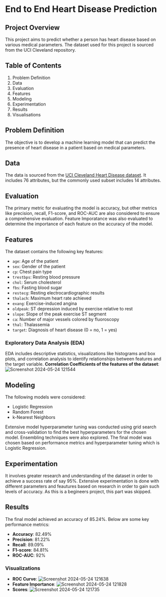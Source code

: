 # End to End Heart Disease Prediction

## Project Overview

This project aims to predict whether a person has heart disease based on various medical parameters. The dataset used for this project is sourced from the UCI Cleveland repository.

## Table of Contents

1. Problem Definition
2. Data
3. Evaluation
4. Features
5. Modeling
6. Experimentation
7. Results
8. Visualisations

## Problem Definition

The objective is to develop a machine learning model that can predict the presence of heart disease in a patient based on medical parameters.

## Data

The data is sourced from the [UCI Cleveland Heart Disease dataset](https://archive.ics.uci.edu/dataset/45/heart+disease). It includes 76 attributes, but the commonly used subset includes 14 attributes.

## Evaluation

The primary metric for evaluating the model is accuracy, but other metrics like precision, recall, F1-score, and ROC-AUC are also considered to ensure a comprehensive evaluation. Feature Imporatance was also
evaluated to determine the importance of each feature on the accuracy of the model.

## Features

The dataset contains the following key features:

- `age`: Age of the patient
- `sex`: Gender of the patient
- `cp`: Chest pain type
- `trestbps`: Resting blood pressure
- `chol`: Serum cholesterol
- `fbs`: Fasting blood sugar
- `restecg`: Resting electrocardiographic results
- `thalach`: Maximum heart rate achieved
- `exang`: Exercise-induced angina
- `oldpeak`: ST depression induced by exercise relative to rest
- `slope`: Slope of the peak exercise ST segment
- `ca`: Number of major vessels colored by fluoroscopy
- `thal`: Thalassemia
- `target`: Diagnosis of heart disease (0 = no, 1 = yes)

### Exploratory Data Analysis (EDA)

EDA includes descriptive statistics, visualizations like histograms and box plots, and correlation analysis to identify relationships between features and the target variable. 
**Correlation Coefficients of the features of the dataset**: ![Screenshot 2024-05-24 121544](https://github.com/yushA987/End-to-End-Heart-Disease-Prediction/assets/114309983/dc72a546-f3b0-4a96-ba2a-85457d35f94b)

## Modeling

The following models were considered:

- Logistic Regression
- Random Forest
- k-Nearest Neighbors

Extensive model hyperparameter tuning was conducted using grid search and cross-validation to find the best hyperparameters for the chosen model. Ensembling techniques were also explored.
The final model was chosen based on performance metrics and hyperparameter tuning which is Logistic Regression.

## Experimentation

It involves greater research and understanding of the dataset in order to achieve a success rate of say 95%. Extensive experimentation is done with different parameters and feautures based on research in order
to gain such levels of accuracy. As this is a begineers project, this part was skipped.

## Results

The final model achieved an accuracy of 85.24%. Below are some key performance metrics:

- **Accuracy**: 82.49%
- **Precision**: 81.22%
- **Recall**: 89.09%
- **F1-score**: 84.81%
- **ROC-AUC**: 92%

### Visualizations

- **ROC Curve**: ![Screenshot 2024-05-24 121638](https://github.com/yushA987/End-to-End-Heart-Disease-Prediction/assets/114309983/e7844906-ab05-40ef-bec5-24aa57ceea6d)
- **Feature Importance**: ![Screenshot 2024-05-24 121828](https://github.com/yushA987/End-to-End-Heart-Disease-Prediction/assets/114309983/ef08459e-b20c-4d02-bbb7-6edaf77b0461)
- **Scores**: ![Screenshot 2024-05-24 121735](https://github.com/yushA987/End-to-End-Heart-Disease-Prediction/assets/114309983/b7ee3072-de68-44b9-8318-cb2c693faf2e)
